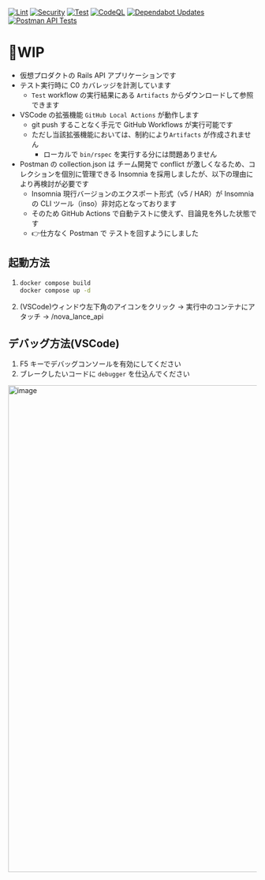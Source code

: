 [![Lint](https://github.com/hideyuki-matsuyama/nova_lance_api/actions/workflows/lint.yml/badge.svg)](https://github.com/hideyuki-matsuyama/nova_lance_api/actions/workflows/lint.yml)
[![Security](https://github.com/hideyuki-matsuyama/nova_lance_api/actions/workflows/security.yml/badge.svg)](https://github.com/hideyuki-matsuyama/nova_lance_api/actions/workflows/security.yml)
[![Test](https://github.com/hideyuki-matsuyama/nova_lance_api/actions/workflows/test.yml/badge.svg)](https://github.com/hideyuki-matsuyama/nova_lance_api/actions/workflows/test.yml)
[![CodeQL](https://github.com/hideyuki-matsuyama/nova_lance_api/actions/workflows/github-code-scanning/codeql/badge.svg)](https://github.com/hideyuki-matsuyama/nova_lance_api/actions/workflows/github-code-scanning/codeql)
[![Dependabot Updates](https://github.com/hideyuki-matsuyama/nova_lance_api/actions/workflows/dependabot/dependabot-updates/badge.svg)](https://github.com/hideyuki-matsuyama/nova_lance_api/actions/workflows/dependabot/dependabot-updates)
[![Postman API Tests](https://github.com/hideyuki-matsuyama/nova_lance_api/actions/workflows/postman.yml/badge.svg)](https://github.com/hideyuki-matsuyama/nova_lance_api/actions/workflows/postman.yml)

# 🚧WIP

* 仮想プロダクトの Rails API アプリケーションです
* テスト実行時に C0 カバレッジを計測しています
  - `Test` workflow の実行結果にある `Artifacts` からダウンロードして参照できます
* VSCode の拡張機能 `GitHub Local Actions` が動作します
  - git push することなく手元で GitHub Workflows が実行可能です
  - ただし当該拡張機能においては、制約により`Artifacts` が作成されません
    - ローカルで `bin/rspec` を実行する分には問題ありません
* Postman の collection.json は チーム開発で conflict が激しくなるため、コレクションを個別に管理できる Insomnia を採用しましたが、以下の理由により再検討が必要です
  - Insomnia 現行バージョンのエクスポート形式（v5 / HAR）が Insomnia の CLI ツール（inso）非対応となっております
  - そのため GitHub Actions で自動テストに使えず、目論見を外した状態です
  - 👉仕方なく Postman で テストを回すようにしました

## 起動方法

1. ```sh
   docker compose build
   docker compose up -d
   ```
2. (VSCode)ウィンドウ左下角のアイコンをクリック → 実行中のコンテナにアタッチ → /nova_lance_api 

## デバッグ方法(VSCode)

1. F5 キーでデバッグコンソールを有効にしてください
2. ブレークしたいコードに `debugger` を仕込んでください
<img width="1712" height="987" alt="image" src="https://github.com/user-attachments/assets/b3536f04-65c4-4bb0-8bc4-464a32215071" />
